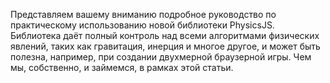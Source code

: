 Представляем вашему вниманию подробное руководство по практическому 
использованию новой библиотеки PhysicsJS. Библиотека даёт полный 
контроль над всеми алгоритмами физических явлений, таких как гравитация, инерция 
и многое другое, и может быть полезна, например, при создании двухмерной 
браузерной игры. Чем мы, собственно, и займемся, в рамках этой статьи.
